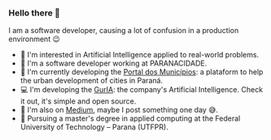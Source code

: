 ### Hello there :wave:

<!--
**Minoro/Minoro** is a ✨ _special_ ✨ repository because its `README.md` (this file) appears on your GitHub profile.

Here are some ideas to get you started:

- 🔭 I’m currently working on ...
- 🌱 I’m currently learning ...
- 👯 I’m looking to collaborate on ...
- 🤔 I’m looking for help with ...
- 💬 Ask me about ...
- 📫 How to reach me: ...
- 😄 Pronouns: ...
- ⚡ Fun fact: ...
-->

I am a software developer, causing a lot of confusion in a production environment :wink:

- :telescope: I'm interested in Artificial Intelligence applied to real-world problems.
- :office: I'm a software developer working at PARANACIDADE.
- :city_sunrise: I'm currently developing the [Portal dos Municípios](https://portaldosmunicipios.pr.gov.br/): a plataform to help the urban development of cities in Paraná.
- :computer: I'm developing the [GurIA](https://sistemas.paranacidade.org.br/guria/): the company's Artificial Intelligence. Check it out, it's simple and open source.
- :floppy_disk: I'm also on [Medium](https://medium.com/@minoro), maybe I post something one day :sweat_smile:.
- :seedling: Pursuing a master's degree in applied computing at the Federal University of Technology – Parana (UTFPR).
